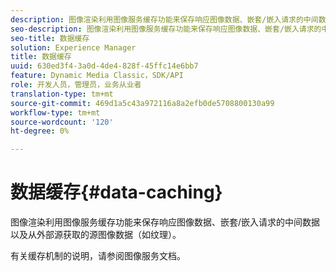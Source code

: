 ```yaml
---
description: 图像渲染利用图像服务缓存功能来保存响应图像数据、嵌套/嵌入请求的中间数据以及从外部源获取的源图像数据（如纹理）。
seo-description: 图像渲染利用图像服务缓存功能来保存响应图像数据、嵌套/嵌入请求的中间数据以及从外部源获取的源图像数据（如纹理）。
seo-title: 数据缓存
solution: Experience Manager
title: 数据缓存
uuid: 630ed3f4-3a0d-4de4-828f-45ffc14e6bb7
feature: Dynamic Media Classic，SDK/API
role: 开发人员，管理员，业务从业者
translation-type: tm+mt
source-git-commit: 469d1a5c43a972116a8a2efb0de5708800130a99
workflow-type: tm+mt
source-wordcount: '120'
ht-degree: 0%

---
```



# 数据缓存{#data-caching}

图像渲染利用图像服务缓存功能来保存响应图像数据、嵌套/嵌入请求的中间数据以及从外部源获取的源图像数据（如纹理）。

有关缓存机制的说明，请参阅图像服务文档。
